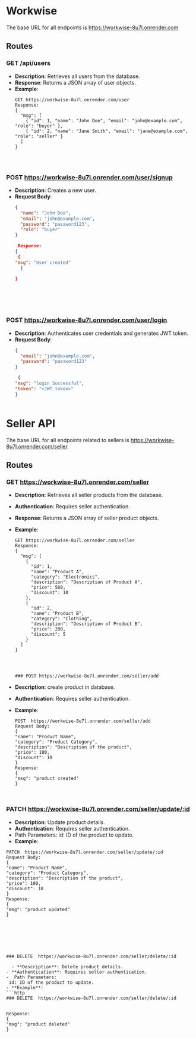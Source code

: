 # Workwise

The base URL for all endpoints is https://workwise-8u7l.onrender.com

## Routes


### GET /api/users

- **Description**: Retrieves all users from the database.
- **Response**: Returns a JSON array of user objects.
- **Example**:
  ```http
  GET https://workwise-8u7l.onrender.com/user
  Response:
  {
    "msg": [
      { "id": 1, "name": "John Doe", "email": "john@example.com", "role": "buyer" },
      { "id": 2, "name": "Jane Smith", "email": "jane@example.com", "role": "seller" }
    ]
  }




### POST https://workwise-8u7l.onrender.com/user/signup

- **Description**: Creates a new user.
- **Request Body**:
  ```json
  {
    "name": "John Doe",
    "email": "john@example.com",
    "password": "password123",
    "role": "buyer"
  }

   Response:
  {
   {
  "msg": "User created"
    }

  }







### POST https://workwise-8u7l.onrender.com/user/login

- **Description**: Authenticates user credentials and generates JWT token.
- **Request Body**:
  ```json
  {
    "email": "john@example.com",
    "password": "password123"
  }

   {
  "msg": "login Successful",
  "token": "<JWT token>"
  }



# Seller API

The base URL for all endpoints related to sellers is https://workwise-8u7l.onrender.com/seller.

## Routes

### GET https://workwise-8u7l.onrender.com/seller

- **Description**: Retrieves all seller products from the database.
- **Authentication**: Requires seller authentication.
- **Response**: Returns a JSON array of seller product objects.
- **Example**:
  ```http
  GET https://workwise-8u7l.onrender.com/seller
  Response:
  {
    "msg": [
      {
        "id": 1,
        "name": "Product A",
        "category": "Electronics",
        "description": "Description of Product A",
        "price": 500,
        "discount": 10
      },
      {
        "id": 2,
        "name": "Product B",
        "category": "Clothing",
        "description": "Description of Product B",
        "price": 200,
        "discount": 5
      }
    ]
  }




  ### POST https://workwise-8u7l.onrender.com/seller/add

- **Description**: create product in database.
- **Authentication**: Requires seller authentication.

- **Example**:
  ```http
  POST  https://workwise-8u7l.onrender.com/seller/add
  Request Body:
  {
  "name": "Product Name",
  "category": "Product Category",
  "description": "Description of the product",
  "price": 100,
  "discount": 10
  }
  Response:
  {
  "msg": "product created"
  }



### PATCH  https://workwise-8u7l.onrender.com/seller/update/:id

  - **Description**: Update product details.
  - **Authentication**: Requires seller authentication.
  -  Path Parameters:
   id: ID of the product to update.
  - **Example**:
  ```http
  PATCH  https://workwise-8u7l.onrender.com/seller/update/:id
  Request Body:
  {
  "name": "Product Name",
  "category": "Product Category",
  "description": "Description of the product",
  "price": 100,
  "discount": 10
  }
  Response:
  {
  "msg": "product updated"
  }
 
 
 
 
 
 
 
 ### DELETE  https://workwise-8u7l.onrender.com/seller/delete/:id

    - **Description**: Delete product details.
  - **Authentication**: Requires seller authentication.
  -  Path Parameters:
   id: ID of the product to update.
  - **Example**:
  ```http
 ### DELETE  https://workwise-8u7l.onrender.com/seller/delete/:id
  

  Response:
{
  "msg": "product deleted"
}





